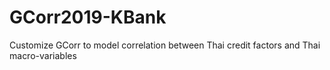 # GCorr2019-KBank
Customize GCorr to model correlation between Thai credit factors and Thai macro-variables
